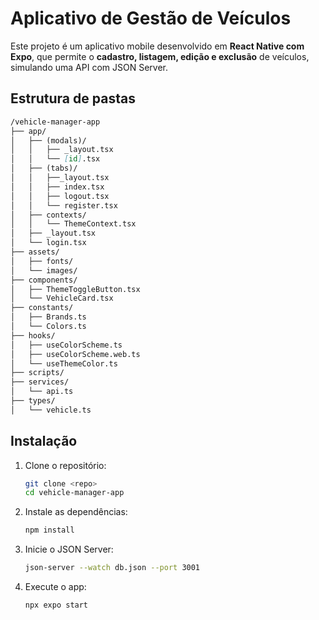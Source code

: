 # Aplicativo de Gestão de Veículos

Este projeto é um aplicativo mobile desenvolvido em **React Native com Expo**, que permite o **cadastro, listagem, edição e exclusão** de veículos, simulando uma API com JSON Server.

## Estrutura de pastas

```md
/vehicle-manager-app
├── app/
│   ├── (modals)/
│   │   ├── _layout.tsx
│   │   └── [id].tsx
│   ├── (tabs)/
│   │   ├──_layout.tsx
│   │   ├── index.tsx
│   │   ├── logout.tsx
│   │   └── register.tsx
│   ├── contexts/
│   │   └── ThemeContext.tsx
│   ├── _layout.tsx
│   └── login.tsx
├── assets/
│   ├── fonts/
│   └── images/
├── components/
│   ├── ThemeToggleButton.tsx
│   └── VehicleCard.tsx
├── constants/
│   ├── Brands.ts
│   └── Colors.ts
├── hooks/
│   ├── useColorScheme.ts
│   ├── useColorScheme.web.ts
│   └── useThemeColor.ts
├── scripts/
├── services/
│   └── api.ts
├── types/
│   └── vehicle.ts
```

## Instalação

1. Clone o repositório:

   ```bash
   git clone <repo>
   cd vehicle-manager-app
   ```

2. Instale as dependências:

   ```bash
   npm install
   ```

3. Inicie o JSON Server:

   ```bash
   json-server --watch db.json --port 3001
   ```

4. Execute o app:

   ```bash
   npx expo start
   ```
